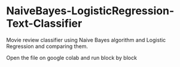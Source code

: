# NaiveBayes-LogisticRegression-Text-Classifier
Movie review classifier using Naive Bayes algorithm and Logistic Regression and comparing them.

Open the file on google colab and run block by block 
